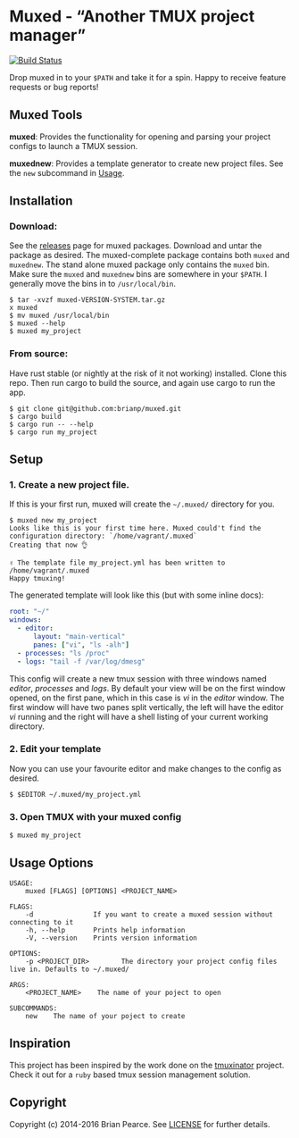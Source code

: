 Muxed - “Another TMUX project manager”
=====
[![Build Status](https://travis-ci.org/brianp/muxed.png?branch=master)](https://travis-ci.org/brianp/muxed)

Drop muxed in to your `$PATH` and take it for a spin. Happy to receive feature requests or bug reports!

## Muxed Tools

**muxed**: Provides the functionality for opening and parsing your project configs to
launch a TMUX session.

**muxednew**: Provides a template generator to create new project files. See the `new`
subcommand in [Usage](#usage-options).

## Installation

### Download:

See the [releases](https://github.com/brianp/muxed/releases) page for muxed packages.
Download and untar the package as desired. The muxed-complete package contains
both `muxed` and `muxednew`. The stand alone muxed package
only contains the `muxed` bin.
Make sure the `muxed` and `muxednew` bins are somewhere in your `$PATH`. I
generally move the bins in to `/usr/local/bin`.

```shell
$ tar -xvzf muxed-VERSION-SYSTEM.tar.gz
x muxed
$ mv muxed /usr/local/bin
$ muxed --help
$ muxed my_project
```

### From source:

Have rust stable (or nightly at the risk of it not working) installed.
Clone this repo. Then run cargo to build the source, and again use cargo to run the app.

```shell
$ git clone git@github.com:brianp/muxed.git
$ cargo build
$ cargo run -- --help
$ cargo run my_project
```

## Setup

### 1. Create a new project file.

If this is your first run, muxed will create the `~/.muxed/` directory for you.

```shell
$ muxed new my_project
Looks like this is your first time here. Muxed could't find the configuration directory: `/home/vagrant/.muxed`
Creating that now 👌

✌ The template file my_project.yml has been written to /home/vagrant/.muxed
Happy tmuxing!
```

The generated template will look like this (but with some inline docs):
```yaml
root: "~/"
windows:
  - editor:
      layout: "main-vertical"
      panes: ["vi", "ls -alh"]
  - processes: "ls /proc"
  - logs: "tail -f /var/log/dmesg"
```

This config will create a new tmux session with three windows named *editor*,
*processes* and *logs*. By default your view will be on the first window opened,
on the first pane, which in this case is *vi* in the *editor* window. The first window will have
two panes split vertically, the left will have the editor *vi* running and the
right will have a shell listing of your current working directory.


### 2. Edit your template
Now you can use your favourite editor and make changes to the config as desired.

```shell
$ $EDITOR ~/.muxed/my_project.yml
```

### 3. Open TMUX with your muxed config
```shell
$ muxed my_project
```

## Usage Options

```shell
USAGE:
    muxed [FLAGS] [OPTIONS] <PROJECT_NAME>

FLAGS:
    -d               If you want to create a muxed session without connecting to it
    -h, --help       Prints help information
    -V, --version    Prints version information

OPTIONS:
    -p <PROJECT_DIR>        The directory your project config files live in. Defaults to ~/.muxed/

ARGS:
    <PROJECT_NAME>    The name of your poject to open

SUBCOMMANDS:
    new    The name of your poject to create
```

## Inspiration
This project has been inspired by the work done on the [tmuxinator](https://github.com/tmuxinator/tmuxinator) project. Check it out for a `ruby` based tmux session management solution.

## Copyright
Copyright (c) 2014-2016 Brian Pearce. See [LICENSE](https://github.com/brianp/muxed/blob/master/LICENSE) for further details.
